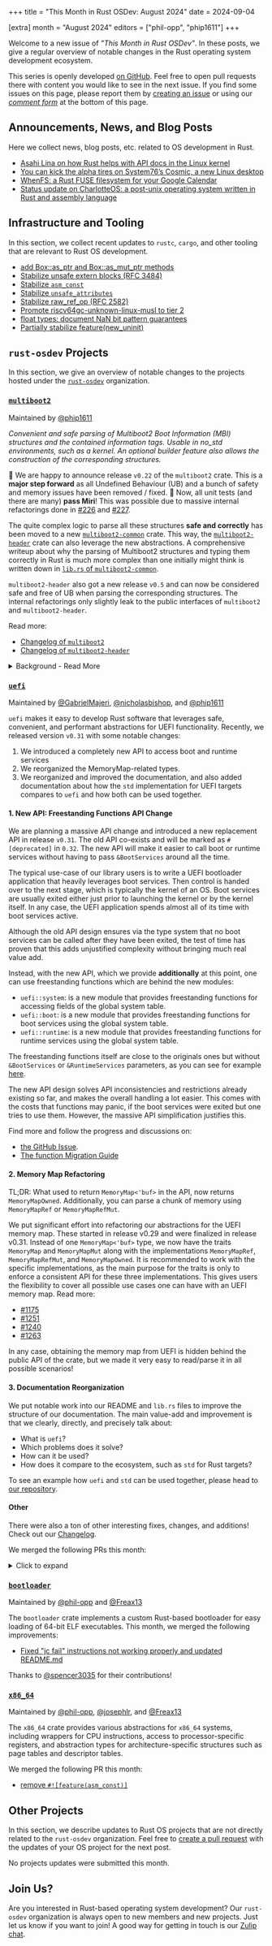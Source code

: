 +++
title = "This Month in Rust OSDev: August 2024"
date = 2024-09-04

[extra]
month = "August 2024"
editors = ["phil-opp", "phip1611"]
+++

Welcome to a new issue of _"This Month in Rust OSDev"_. In these posts, we give a regular overview of notable changes in the Rust operating system development ecosystem.

<!-- more -->

This series is openly developed [on GitHub](https://github.com/rust-osdev/homepage/). Feel free to open pull requests there with content you would like to see in the next issue. If you find some issues on this page, please report them by [creating an issue](https://github.com/rust-osdev/homepage/issues/new) or using our <a href="#comment-form">_comment form_</a> at the bottom of this page.

<!--
    This is a draft for the upcoming "This Month in Rust OSDev (August 2024)" post.
    Feel free to create pull requests against the `next` branch to add your
    content here.
    Please take a look at the past posts on https://rust-osdev.com/ to see the
    general structure of these posts.
-->

## Announcements, News, and Blog Posts

Here we collect news, blog posts, etc. related to OS development in Rust.

<!--
Please follow this template:

- [Title](https://example.com)
  - (optional) Some additional context
-->

- [Asahi Lina on how Rust helps with API docs in the Linux kernel](https://vt.social/@lina/113056457969145576)
- [You can kick the alpha tires on System76’s Cosmic, a new Linux desktop](https://arstechnica.com/gadgets/2024/08/you-can-kick-the-alpha-tires-on-system76s-cosmic-a-new-linux-desktop/)
- [WhenFS: a Rust FUSE filesystem for your Google Calendar](https://github.com/lvkv/whenfs)
- [Status update on CharlotteOS: a post-unix operating system written in Rust and assembly language](https://www.reddit.com/r/rust/comments/1epkro0/status_update_on_charlotteos_a_postunix_operating/)


## Infrastructure and Tooling

In this section, we collect recent updates to `rustc`, `cargo`, and other tooling that are relevant to Rust OS development.

<!--
    Please use the following template:

- [Title](https://example.com)
  - (optional) Some additional context
-->

- [add Box::as_ptr and Box::as_mut_ptr methods](https://github.com/rust-lang/rust/pull/129091)
- [Stabilize unsafe extern blocks (RFC 3484)](https://github.com/rust-lang/rust/pull/127921)
- [Stabilize `asm_const`](https://github.com/rust-lang/rust/pull/128570)
- [Stabilize `unsafe_attributes`](https://github.com/rust-lang/rust/pull/128771)
- [Stabilize raw_ref_op (RFC 2582)](https://github.com/rust-lang/rust/pull/127679)
- [Promote riscv64gc-unknown-linux-musl to tier 2](https://github.com/rust-lang/rust/pull/122049)
- [float types: document NaN bit pattern guarantees](https://github.com/rust-lang/rust/pull/129559)
- [Partially stabilize feature(new_uninit)](https://github.com/rust-lang/rust/pull/129401)

## `rust-osdev` Projects

In this section, we give an overview of notable changes to the projects hosted under the [`rust-osdev`](https://github.com/rust-osdev/about) organization.

<!--
    Please use the following template:

    ### [`repo_name`](https://github.com/rust-osdev/repo_name)
    <span class="maintainers">Maintained by [@maintainer_1](https://github.com/maintainer_1)</span>

    The `repo_name` crate ...<<short introduction>>...

    We merged the following changes this month:
    <<changelog, either in list or text form>>
-->


### [`multiboot2`](https://github.com/rust-osdev/multiboot2)
<span class="maintainers">Maintained by [@phip1611](https://github.com/phip1611)</span>

_Convenient and safe parsing of Multiboot2 Boot Information (MBI) structures and
the contained information tags. Usable in no_std environments, such as a kernel. 
An optional builder feature also allows the construction of the corresponding 
structures._

🎉 We are happy to announce release `v0.22` of the `multiboot2` crate. This is a
**major step forward** as all Undefined Behaviour (UB) and a bunch of safety and
memory issues have been removed / fixed. 🎉 Now, all unit tests (and there are
many) **pass Miri**! This was possible due to massive internal refactorings done
in [#226](https://github.com/rust-osdev/multiboot2/pull/226) and [#227](https://github.com/rust-osdev/multiboot2/pull/227).

The quite complex logic to parse all these structures **safe and correctly**
has been moved to a new [`multiboot2-common`](https://docs.rs/multiboot2-common)
crate. This way, the [`multiboot2-header`](https://crates.io/crates/multiboot2-header)
crate can also leverage the new abstractions. A comprehensive writeup about why 
the parsing of Multiboot2 structures and typing them correctly in Rust is much
more complex than one initially might think is written down in 
[`lib.rs` of `multiboot2-common`](https://docs.rs/multiboot2-common).

`multiboot2-header` also got a new release `v0.5` and can now be considered 
safe and free of UB when parsing the corresponding structures. The internal
refactorings only slightly leak to the public interfaces of `multiboot2`
and `multiboot2-header`.

Read more:
- [Changelog of `multiboot2`](https://github.com/rust-osdev/multiboot2/blob/b95b73508925b5484a0cf531a45c9c9ce555d560/multiboot2/Changelog.md)
- [Changelog of `multiboot2-header`](https://github.com/rust-osdev/multiboot2/blob/b95b73508925b5484a0cf531a45c9c9ce555d560/multiboot2-header/Changelog.md)

<details>
<summary>Background - Read More</summary>

The crate grew historically without a centralized design or approach how to work
with memory and pointers. Therefore, many UB way unintentionally created. We 
are happy to get lack of the technical debt. Nevertheless, thanks to everyone
who contributed over the years - sorry if we had to rewrite your code in this 
one! :)
</details>

### [`uefi`](https://github.com/rust-osdev/uefi-rs)
<span class="maintainers">Maintained by [@GabrielMajeri](https://github.com/GabrielMajeri), [@nicholasbishop](https://github.com/nicholasbishop), and [@phip1611](https://github.com/phip1611)</span>

`uefi` makes it easy to develop Rust software that leverages safe, convenient,
and performant abstractions for UEFI functionality. Recently, we released 
version `v0.31` with some notable changes:

1. We introduced a completely new API to access boot and runtime services
2. We reorganized the MemoryMap-related types.
3. We reorganized and improved the documentation, and also added documentation
   about how the `std` implementation for UEFI targets compares to `uefi` and
   how both can be used together.

#### 1. New API: Freestanding Functions API Change

We are planning a massive API change and introduced a new replacement API in
release `v0.31`. The old API co-exists and will be marked as 
`#[deprecated]` in `0.32`. The new API will make it easier to call boot or 
runtime services without having to pass `&BootServices` around all the time.

The typical use-case of our library users is to write a UEFI bootloader
application that heavily leverages boot services. Then control is handed over to
the next stage, which is typically the kernel of an OS. Boot services are
usually exited either just prior to launching the kernel or by the kernel
itself. In any case, the UEFI application spends almost all of its time with
boot services active.

Although the old API design ensures via the type system that no boot
services can be called after they have been exited, the test of time has proven
that this adds unjustified complexity without bringing much real value add.

Instead, with the new API, which we provide **additionally** at this point,
one can use freestanding functions which are behind the new modules:

- `uefi::system`: is a new module that provides freestanding functions for
  accessing fields of the global system table.
- `uefi::boot`:
  is a new module that provides freestanding functions for boot services using
  the global system table.
- `uefi::runtime`: is a new module that provides freestanding functions for
  runtime services using the global system table.

The freestanding functions itself are close to the originals ones but without
`&BootServices` or `&RuntimeServices` parameters, as you can see for example
[here](https://github.com/rust-osdev/uefi-rs/pull/1344/files#diff-46f1e3c04d719fff471faf35c4d218430e1d664ac0a0fab9d2c15870c2d0f066).

The new API design solves API inconsistencies and restrictions already existing
so far, and makes the overall handling a lot easier. This comes with the costs
that functions may panic, if the boot services were exited but one tries to use
them. However, the massive API simplification justifies this.

Find more and follow the progress and discussions on:
- [the GitHub Issue](https://github.com/rust-osdev/uefi-rs/issues/893#issuecomment-2241610633).
- [The function Migration Guide](https://github.com/rust-osdev/uefi-rs/blob/main/docs/funcs_migration.md)

#### 2. Memory Map Refactoring

TL;DR: What used to return `MemoryMap<'buf>` in the API, now returns
`MemoryMapOwned`. Additionally, you can parse a chunk of memory using
`MemoryMapRef` or `MemoryMapRefMut`.

We put significant effort into refactoring our abstractions for the UEFI memory 
map. These started in release v0.29 and were finalized in release v0.31. 
Instead of one `MemoryMap<'buf>` type, we now have the traits `MemoryMap` and 
`MemoryMapMut` along with the implementations `MemoryMapRef`, `MemoryMapRefMut`, 
and `MemoryMapOwned`. It is recommended to work with the specific 
implementations, as the main purpose for the traits is only to enforce a 
consistent API for these three implementations. This gives users the 
flexibility to cover all possible use cases one can have with an UEFI memory 
map. Read more:
- [#1175](https://github.com/rust-osdev/uefi-rs/pull/1175)
- [#1251](https://github.com/rust-osdev/uefi-rs/pull/1251)
- [#1240](https://github.com/rust-osdev/uefi-rs/pull/1240)
- [#1263](https://github.com/rust-osdev/uefi-rs/pull/1263)

In any case, obtaining the memory map from UEFI is hidden behind the
public API of the crate, but we made it very easy to read/parse it in all
possible scenarios!

#### 3. Documentation Reorganization

We put notable work into our README and `lib.rs` files to improve the
structure of our documentation. The main value-add and improvement is that we 
clearly, directly, and precisely talk about:

- What is `uefi`?
- Which problems does it solve?
- How can it be used?
- How does it compare to the ecosystem, such as `std` for Rust targets?

To see an example how `uefi` and `std` can be used together, please head to
[our repository](https://github.com/rust-osdev/uefi-rs/tree/main/uefi-std-example).

#### Other

There were also a ton of other interesting fixes, changes, and additions! 
Check out our [Changelog](https://github.com/rust-osdev/uefi-rs/blob/main/uefi/CHANGELOG.md).

We merged the following PRs this month:

<details><summary>Click to expand</summary>


- [boot: Add freestanding version of raise_tpl](https://github.com/rust-osdev/uefi-rs/pull/1276)
- [boot: Add freestanding connect_controller and disconnect_controller](https://github.com/rust-osdev/uefi-rs/pull/1278)
- [nix/niv: update dependencies](https://github.com/rust-osdev/uefi-rs/pull/1279)
- [boot: Add freestanding exit function](https://github.com/rust-osdev/uefi-rs/pull/1283)
- [uefi: Fix lifetimes in device_path TryFrom<&[u8]> impls](https://github.com/rust-osdev/uefi-rs/pull/1282)
- [release: uefi-0.30.0](https://github.com/rust-osdev/uefi-rs/pull/1285)
- [uefi: Add release data to 0.30.0 release](https://github.com/rust-osdev/uefi-rs/pull/1286)
- [doc: unified catchy new Crate introduction [doc: 1/N]](https://github.com/rust-osdev/uefi-rs/pull/1284)
- [boot: Add freestanding version of `create_event`](https://github.com/rust-osdev/uefi-rs/pull/1280)
- [Merge release-v0.30 branch into main](https://github.com/rust-osdev/uefi-rs/pull/1289)
- [boot: Add freestanding stall](https://github.com/rust-osdev/uefi-rs/pull/1296)
- [boot: Add freestanding check_event](https://github.com/rust-osdev/uefi-rs/pull/1295)
- [doc: move misc stuff from README to lib.rs [doc: 2/N] ](https://github.com/rust-osdev/uefi-rs/pull/1290)
- [Restore some memory exports to uefi::table::boot](https://github.com/rust-osdev/uefi-rs/pull/1299)
- [Remove dead_code workarounds](https://github.com/rust-osdev/uefi-rs/pull/1302)
- [runtime: Add freestanding set_virtual_address_map](https://github.com/rust-osdev/uefi-rs/pull/1301)
- [Add freestanding set_timer and wait_for_event](https://github.com/rust-osdev/uefi-rs/pull/1298)
- [Add freestanding {install,reinstall,uninstall}_protocol_interface functions](https://github.com/rust-osdev/uefi-rs/pull/1300)
- [boot: Add freestanding close_event](https://github.com/rust-osdev/uefi-rs/pull/1304)
- [boot: Add freestanding install_configuration_table](https://github.com/rust-osdev/uefi-rs/pull/1306)
- [boot: Add freestanding version of protocols_per_handle](https://github.com/rust-osdev/uefi-rs/pull/1305)
- [misc small improvements](https://github.com/rust-osdev/uefi-rs/pull/1308)
- [boot: Add freestanding test_protocol](https://github.com/rust-osdev/uefi-rs/pull/1310)
- [boot: Add freestanding set_watchdog_timer](https://github.com/rust-osdev/uefi-rs/pull/1311)
- [boot: Add freestanding memory_map](https://github.com/rust-osdev/uefi-rs/pull/1312)
- [boot: Add freestanding create_event_ex](https://github.com/rust-osdev/uefi-rs/pull/1313)
- [boot: Add freestanding get_handle_for_protocol](https://github.com/rust-osdev/uefi-rs/pull/1314)
- [Add doc on freestanding function migration](https://github.com/rust-osdev/uefi-rs/pull/1315)
- [boot: Add freestanding locate_device_path](https://github.com/rust-osdev/uefi-rs/pull/1316)
- [boot: Add freestanding locate_handle and find_handles](https://github.com/rust-osdev/uefi-rs/pull/1321)
- [boot: Add freestanding get_image_file_system](https://github.com/rust-osdev/uefi-rs/pull/1322)
- [boot: Add freestanding exit_boot_services](https://github.com/rust-osdev/uefi-rs/pull/1325)
- [uefi: Add table::system_table_raw](https://github.com/rust-osdev/uefi-rs/pull/1323)
- [boot: Add freestanding register_protocol_notify](https://github.com/rust-osdev/uefi-rs/pull/1324)
- [doc: add comprehensive About section to lib.rs [doc: 3/N]](https://github.com/rust-osdev/uefi-rs/pull/1291)
- [uefi: Drop BootServices arg from device path <-> text conversions](https://github.com/rust-osdev/uefi-rs/pull/1327)
- [Revert "uefi: Drop BootServices arg from device path <-> text conversions"](https://github.com/rust-osdev/uefi-rs/pull/1328)
- [Update funcs_migration doc](https://github.com/rust-osdev/uefi-rs/pull/1329)
- [uefi: add BootPolicy type](https://github.com/rust-osdev/uefi-rs/pull/1326)
- [ci: cancel obsolete runs automatically + streamline](https://github.com/rust-osdev/uefi-rs/pull/1332)
- [LoadFileProtocol and LoadFile2Protocol](https://github.com/rust-osdev/uefi-rs/pull/1297)
- [doc: Comparison to Ecosystem (including Rust std impl) [doc: 4/N]](https://github.com/rust-osdev/uefi-rs/pull/1292)
- [release: uefi-macros-0.15.0, uefi-raw-0.7.0, uefi-0.31.0](https://github.com/rust-osdev/uefi-rs/pull/1330)
- [uefi: Inline the template example into lib.rs doc](https://github.com/rust-osdev/uefi-rs/pull/1338)
- [release: uefi-0.31.0](https://github.com/rust-osdev/uefi-rs/pull/1339)
- [doc: Talk about Documentation Organization/Overview [doc: 5/N]](https://github.com/rust-osdev/uefi-rs/pull/1293)
- [uefi std: add example and add book chapter](https://github.com/rust-osdev/uefi-rs/pull/1331)
- [uefi: Drop BootServices arg from device path <-> text conversions](https://github.com/rust-osdev/uefi-rs/pull/1340)
- [test-runner: Convert all examples to new style](https://github.com/rust-osdev/uefi-rs/pull/1342)
- [uefi: Drop BootServices arg from GraphicsOutput::modes](https://github.com/rust-osdev/uefi-rs/pull/1344)
- [Update the uefi::allocator module to use the global system table](https://github.com/rust-osdev/uefi-rs/pull/1343)
- [doc: final README streamlining [doc: 6/6]](https://github.com/rust-osdev/uefi-rs/pull/1294)
- [uefi: Drop BootServices arg from ComponentName::open](https://github.com/rust-osdev/uefi-rs/pull/1345)
- [ci: release package check](https://github.com/rust-osdev/uefi-rs/pull/1341)
- [book: Update protocols how-to to use the `boot` module](https://github.com/rust-osdev/uefi-rs/pull/1347)
- [uefi: Move various types to the `uefi::boot` module](https://github.com/rust-osdev/uefi-rs/pull/1346)
- [ci: Use `cargo xtask fmt --check`](https://github.com/rust-osdev/uefi-rs/pull/1348)
- [uefi: Move various types to the `uefi::runtime` module](https://github.com/rust-osdev/uefi-rs/pull/1349)
- [uefi: Make FileSystem work with both variants of ScopedProtocol](https://github.com/rust-osdev/uefi-rs/pull/1352)
- [uefi: Fix compilation of minimal example](https://github.com/rust-osdev/uefi-rs/pull/1353)
- [uefi-macros: Rename generated entry arguments](https://github.com/rust-osdev/uefi-rs/pull/1350)
- [book: Update boot_stages and tables](https://github.com/rust-osdev/uefi-rs/pull/1351)
- [uefi: Drop args from main in the example](https://github.com/rust-osdev/uefi-rs/pull/1355)
- [uefi-macros: Use uefi::boot::set_image_handle](https://github.com/rust-osdev/uefi-rs/pull/1354)
- [template: Drop args to main](https://github.com/rust-osdev/uefi-rs/pull/1356)
- [uefi-macros: Use raw pointer for system table when generating args](https://github.com/rust-osdev/uefi-rs/pull/1357)
- [uefi: Update logger to use the global system table](https://github.com/rust-osdev/uefi-rs/pull/1358)
- [uefi: Update panic handler to use the global system table](https://github.com/rust-osdev/uefi-rs/pull/1359)
- [uefi: Deprecate RuntimeServices](https://github.com/rust-osdev/uefi-rs/pull/1365)
- [uefi: Use global system table in MemoryMapBackingMemory](https://github.com/rust-osdev/uefi-rs/pull/1361)
- [uefi: Update println to use the global system table](https://github.com/rust-osdev/uefi-rs/pull/1360)
- [uefi: Update FS docstring example code](https://github.com/rust-osdev/uefi-rs/pull/1368)
- [uefi: Copy 'Accessing Protocols' docs to uefi::boot](https://github.com/rust-osdev/uefi-rs/pull/1369)
- [uefi: Deprecate BootServices](https://github.com/rust-osdev/uefi-rs/pull/1367)
- [uefi/mem: Update docs referring to BootServices](https://github.com/rust-osdev/uefi-rs/pull/1370)
- [uefi: Update input protocol docs](https://github.com/rust-osdev/uefi-rs/pull/1371)
- [uefi: Update ResetNotification protocol docs](https://github.com/rust-osdev/uefi-rs/pull/1372)
- [uefi: Update LoadedImage protocol docs](https://github.com/rust-osdev/uefi-rs/pull/1373)
- [uefi: Deprecate ancillary types in uefi::table::boot](https://github.com/rust-osdev/uefi-rs/pull/1374)
- [uefi: Update pointer protocol docs](https://github.com/rust-osdev/uefi-rs/pull/1376)
- [uefi: Deprecate table::{system_table_boot,system_table_runtime}](https://github.com/rust-osdev/uefi-rs/pull/1378)
- [uefi: Remove BootServices from more docstrings](https://github.com/rust-osdev/uefi-rs/pull/1377)
- [uefi: Drop references to SystemTable from docstrings](https://github.com/rust-osdev/uefi-rs/pull/1380)
- [docs: Update timeline for the API migration](https://github.com/rust-osdev/uefi-rs/pull/1382)
- [uefi: Deprecate SystemTable](https://github.com/rust-osdev/uefi-rs/pull/1379)
- [Revert "ci: check if crate can be packaged"](https://github.com/rust-osdev/uefi-rs/pull/1384)
- [uefi: Deprecate SystemTableView, Boot, and Runtime](https://github.com/rust-osdev/uefi-rs/pull/1385)
- [Move PAGE_SIZE to uefi-raw and reexport from uefi boot modules](https://github.com/rust-osdev/uefi-rs/pull/1383)
- [uefi: Clean up imports of uefi::table::runtime](https://github.com/rust-osdev/uefi-rs/pull/1386)


<!-- - [chore(deps): lock file maintenance](https://github.com/rust-osdev/uefi-rs/pull/1277) -->
<!-- - [chore(deps): update crate-ci/typos action to v1.23.6](https://github.com/rust-osdev/uefi-rs/pull/1287) -->
<!-- - [fix(deps): update rust crate regex to v1.10.6](https://github.com/rust-osdev/uefi-rs/pull/1288) -->
<!-- - [chore(deps): lock file maintenance](https://github.com/rust-osdev/uefi-rs/pull/1319) -->
<!-- - [fix(deps): update rust crate serde_json to v1.0.124](https://github.com/rust-osdev/uefi-rs/pull/1318) -->
<!-- - [chore(deps): lock file maintenance](https://github.com/rust-osdev/uefi-rs/pull/1333) -->
<!-- - [chore(deps): lock file maintenance](https://github.com/rust-osdev/uefi-rs/pull/1336) -->
<!-- - [fix(deps): update rust crate syn to v2.0.76](https://github.com/rust-osdev/uefi-rs/pull/1335) -->
<!-- - [chore(deps): lock file maintenance](https://github.com/rust-osdev/uefi-rs/pull/1364) -->
<!-- - [chore(deps): update crate-ci/typos action to v1.24.1](https://github.com/rust-osdev/uefi-rs/pull/1366) -->

</details>

### [`bootloader`](https://github.com/rust-osdev/bootloader)
<span class="maintainers">Maintained by [@phil-opp](https://github.com/phil-opp) and [@Freax13](https://github.com/orgs/rust-osdev/people/Freax13)</span>

The `bootloader` crate implements a custom Rust-based bootloader for easy loading of 64-bit ELF executables. This month, we merged the following improvements:

- [Fixed "jc fail" instructions not working properly and updated README.md](https://github.com/rust-osdev/bootloader/pull/453)

Thanks to [@spencer3035](https://github.com/spencer3035) for their contributions!


### [`x86_64`](https://github.com/rust-osdev/x86_64)

<span class="maintainers">Maintained by [@phil-opp](https://github.com/phil-opp), [@josephlr](https://github.com/orgs/rust-osdev/people/josephlr), and [@Freax13](https://github.com/orgs/rust-osdev/people/Freax13)</span>

The `x86_64` crate provides various abstractions for `x86_64` systems, including wrappers for CPU instructions, access to processor-specific registers, and abstraction types for architecture-specific structures such as page tables and descriptor tables.

We merged the following PR this month:

- [remove `#![feature(asm_const)]`](https://github.com/rust-osdev/x86_64/pull/496)


## Other Projects

In this section, we describe updates to Rust OS projects that are not directly related to the `rust-osdev` organization. Feel free to [create a pull request](https://github.com/rust-osdev/homepage/pulls) with the updates of your OS project for the next post.

<!--
    Please use the following template:

    ### [`owner_name/repo_name`](https://github.com/rust-osdev/owner_name/repo_name)
    <span class="maintainers">(Section written by [@your_github_name](https://github.com/your_github_name))</span>

    ...<<your project updates>>...
-->

<span class="gray">No projects updates were submitted this month.</span>

## Join Us?

Are you interested in Rust-based operating system development? Our `rust-osdev` organization is always open to new members and new projects. Just let us know if you want to join! A good way for getting in touch is our [Zulip chat](https://rust-osdev.zulipchat.com).
